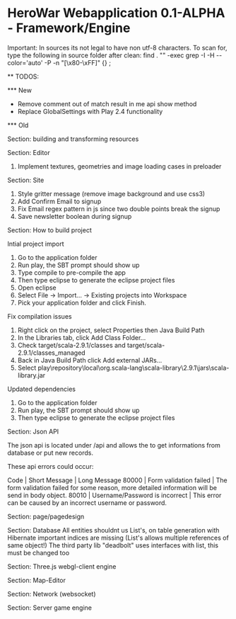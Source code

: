 HeroWar Webapplication 0.1-ALPHA - Framework/Engine
==========================================================


Important:
In sources its not legal to have non utf-8 characters.
To scan for, type the following in source folder after clean:
find . "" -exec grep -I -H --color='auto' -P -n "[\x80-\xFF]" {} \; 


** TODOS:

*** New

- Remove comment out of match result in me api show method
- Replace GlobalSettings with Play 2.4 functionality

*** Old

Section: building and transforming resources

Section: Editor

1. Implement textures, geometries and image loading cases in preloader

Section: Site

1. Style gritter message (remove image background and use css3)
2. Add Confirm Email to signup
3. Fix Email regex pattern in js since two double points break the signup
4. Save newsletter boolean during signup


Section: How to build project

Intial project import

1) Go to the application folder
2) Run play, the SBT prompt should show up
3) Type compile to pre-compile the app
4) Then type eclipse to generate the eclipse project files
5) Open eclipse
6) Select File -> Import… -> Existing projects into Workspace
7) Pick your application folder and click Finish.

Fix compilation issues

1) Right click on the project, select Properties then Java Build Path
2) In the Libraries tab, click Add Class Folder…
3) Check target/scala-2.9.1/classes and target/scala-2.9.1/classes_managed
4) Back in Java Build Path click Add external JARs…
5) Select play\repository\local\org.scala-lang\scala-library\2.9.1\jars\scala-library.jar

Updated dependencies

1) Go to the application folder
2) Run play, the SBT prompt should show up
3) Then type eclipse to generate the eclipse project files



Section: Json API

The json api is located under /api and allows the to get informations from database or put new records.

These api errors could occur:

Code  | Short Message                                   | Long Message
80000 | Form validation failed                  |   The form validation failed for some reason, more detailed information will be send in body object.
80010 | Username/Password is incorrect  | This error can be caused by an incorrect username or password.



Section: page/pagedesign

Section: Database
All entities shouldnt us List's, on table generation with Hibernate important indices are missing (List's allows multiple references of same object!)
The third party lib "deadbolt" uses interfaces with list, this must be changed too


Section: Three.js webgl-client engine


Section: Map-Editor


Section: Network (websocket)


Section: Server game engine
